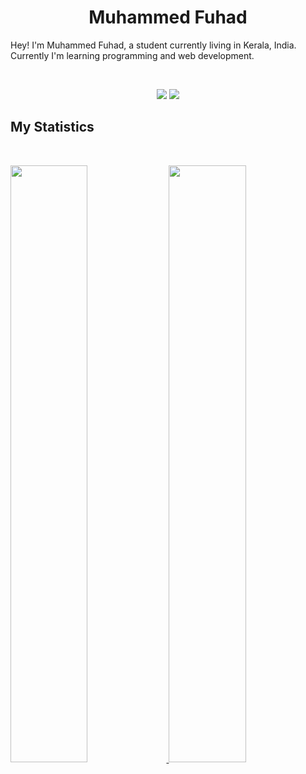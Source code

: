 <h1 align="center">
  <b>Muhammed Fuhad</b>
</h1>

Hey! I'm Muhammed Fuhad, a student currently living in Kerala, India. Currently I'm
learning programming and web development.

<br>

<p>
<div align="center">
  <img src="https://img.shields.io/badge/-HTML-c58545?style=for-the-badge&logo=html5&logoColor=c58545&labelColor=282828">
  <img src="https://img.shields.io/badge/-CSS-d1a01f?style=for-the-badge&logo=css3&logoColor=d1a01f&labelColor=282828">
</div>
</p>


## My Statistics

<br/>
<p align="left">
  <a href="https://abhigyantrips.dev/">
  <img width="49.5%" src="https://github-readme-stats.vercel.app/api?username=muhammed-fuhad&show_icons=true&theme=gruvbox&hide_border=true" />
    <img width="49.5%" src="https://github-readme-streak-stats.herokuapp.com/?user=muhammed-fuhad&theme=gruvbox&hide_border=true" />
  </a>
</p>
<br>